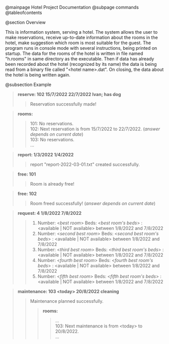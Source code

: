 @mainpage Hotel Project Documentation
@subpage commands
@tableofcontents

@section Overview

This is information system, serving a hotel. The system allows the user to make reservations, receive up-to-date information about the rooms in the hotel, make suggestion which room is most suitable for the guest. The program runs in console mode with several instructions, being printed on startup. The data for the rooms of the hotel is written in file named "h.rooms" in same directory as the executable. Then if data has already been recorded about the hotel (recognized by its name) the data is being read from a binary file called \"\<hotel name\>.dat\". On closing, the data about the hotel is being written again.

@subsection Example

>  **reserve: 102 15/7/2022 22/7/2022 Ivan; has dog** 
> > Reservation successfully made!

>  **rooms:** 
> > 101: No reservations.<br>
> > 102: Next reservation is from 15/7/2022 to 22/7/2022.  (*answer depends on current date*)<br>
> > 103: No reservations.<br>
> > ...

>  **report: 1/3/2022 1/4/2022**
> > report "report-2022-03-01.txt" created successfully.

>  **free: 101** 
> > Room is already free!

>  **free: 102** 
> > Room freed successfully!  (*answer depends on current date*) 

>  **request: 4 1/8/2022 7/8/2022** 
> > 1. Number: \<*best room*\> Beds: \<*best room's beds*\> : <available | NOT available> between 1/8/2022 and 7/8/2022 <br>
> > 2. Number: \<*second best room*\> Beds: \<*second best room's beds*\> : <available | NOT available> between 1/8/2022 and 7/8/2022 <br>
> > 3. Number: \<*third best room*\> Beds: \<*third best room's beds*\> : <available | NOT available> between 1/8/2022 and 7/8/2022 <br>
> > 4. Number: \<*fourth best room*\> Beds: \<*fourth best room's beds*\> : <available | NOT available> between 1/8/2022 and 7/8/2022 <br>
> > 5. Number: \<*fifth best room*\> Beds: \<*fifth best room's beds*\> : <available | NOT available> between 1/8/2022 and 7/8/2022 <br>

> **maintenance: 103 \<today\> 20/8/2022 cleaning** 
> > Maintenance planned successfully.<br>
> > > **rooms:** 
> > > > ...
> > > > <br> 103: Next maintenance is from \<today\> to 20/8/2022.<br>
> > > > ...